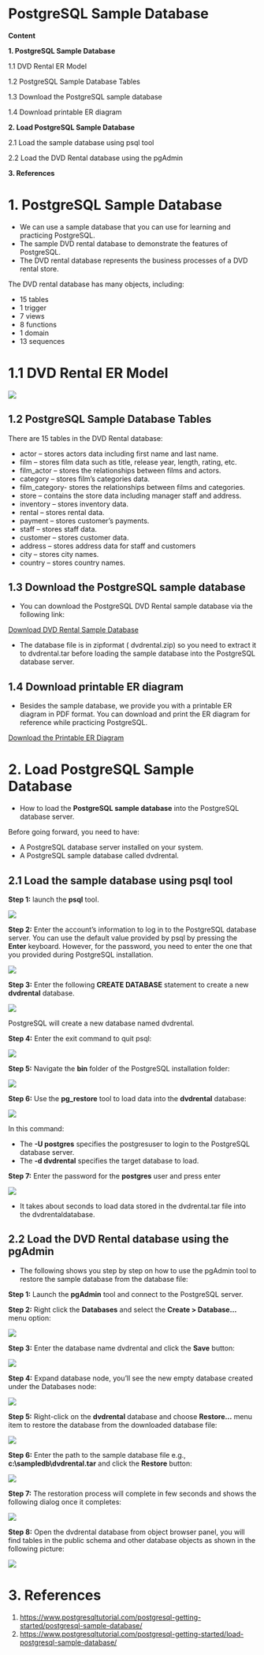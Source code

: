# PostgreSQL Sample Database

**Content**

**1. PostgreSQL Sample Database**

1.1 DVD Rental ER Model

1.2 PostgreSQL Sample Database Tables

1.3 Download the PostgreSQL sample database

1.4 Download printable ER diagram

**2. Load PostgreSQL Sample Database**

2.1 Load the sample database using psql tool

2.2 Load the DVD Rental database using the pgAdmin

**3. References**

# 1. PostgreSQL Sample Database

-   We can use a sample database that you can use for learning and practicing PostgreSQL.
-   The sample DVD rental database to demonstrate the features of PostgreSQL.
-   The DVD rental database represents the business processes of a DVD rental store.

The DVD rental database has many objects, including:

-   15 tables
-   1 trigger
-   7 views
-   8 functions
-   1 domain
-   13 sequences

# 1.1 DVD Rental ER Model

![](media/edb919d5508c045a6fd42f890c3b8836.png)

## 1.2 PostgreSQL Sample Database Tables

There are 15 tables in the DVD Rental database:

-   actor – stores actors data including first name and last name.
-   film – stores film data such as title, release year, length, rating, etc.
-   film_actor – stores the relationships between films and actors.
-   category – stores film’s categories data.
-   film_category- stores the relationships between films and categories.
-   store – contains the store data including manager staff and address.
-   inventory – stores inventory data.
-   rental – stores rental data.
-   payment – stores customer’s payments.
-   staff – stores staff data.
-   customer – stores customer data.
-   address – stores address data for staff and customers
-   city – stores city names.
-   country – stores country names.

## 1.3 Download the PostgreSQL sample database

-   You can download the PostgreSQL DVD Rental sample database via the following link:

[Download DVD Rental Sample Database](https://www.postgresqltutorial.com/wp-content/uploads/2019/05/dvdrental.zip)

-   The database file is in zipformat ( dvdrental.zip) so you need to extract it to dvdrental.tar before loading the sample database into the PostgreSQL database server.

## 1.4 Download printable ER diagram

-   Besides the sample database, we provide you with a printable ER diagram in PDF format. You can download and print the ER diagram for reference while practicing PostgreSQL.

[Download the Printable ER Diagram](https://www.postgresqltutorial.com/wp-content/uploads/2018/03/printable-postgresql-sample-database-diagram.pdf)

# 2. Load PostgreSQL Sample Database

-   How to load the **PostgreSQL sample database** into the PostgreSQL database server.

Before going forward, you need to have:

-   A PostgreSQL database server installed on your system.
-   A PostgreSQL sample database called dvdrental.

## 2.1 Load the sample database using psql tool

**Step 1:** launch the **psql** tool.

![](media/ae0f10803e29763abffe51d3e5a3c7f2.png)

**Step 2:** Enter the account’s information to log in to the PostgreSQL database server. You can use the default value provided by psql by pressing the **Enter** keyboard. However, for the password, you need to enter the one that you provided during PostgreSQL installation.

![](media/c6fde084f250c30fce1d63635a18a3b1.png)

**Step 3:** Enter the following **CREATE DATABASE** statement to create a new **dvdrental** database.

![](media/646525082dc184c04129899aaced2379.png)

PostgreSQL will create a new database named dvdrental.

**Step 4:** Enter the exit command to quit psql:

![](media/c8d7457e1b3ce5d7c147fed8215c2677.png)

**Step 5:** Navigate the **bin** folder of the PostgreSQL installation folder:

![](media/6006bbaf16588139f6ba221b1b6916b1.png)

**Step 6:** Use the **pg_restore** tool to load data into the **dvdrental** database:

![](media/91232b51ee8b31d5201be7bedf1646ea.png)

In this command:

-   The **-U postgres** specifies the postgresuser to login to the PostgreSQL database server.
-   The **-d dvdrental** specifies the target database to load.

**Step 7:** Enter the password for the **postgres** user and press enter

![](media/2f947cc24ac09b60a2c4c406cfdc923c.png)

-   It takes about seconds to load data stored in the dvdrental.tar file into the dvdrentaldatabase.

## 2.2 Load the DVD Rental database using the pgAdmin

-   The following shows you step by step on how to use the pgAdmin tool to restore the sample database from the database file:

**Step 1:** Launch the **pgAdmin** tool and connect to the PostgreSQL server.

**Step 2:** Right click the **Databases** and select the **Create \> Database…** menu option:

![](media/a286452abe8ebc5716f1f5c9a7c626b0.png)

**Step 3:** Enter the database name dvdrental and click the **Save** button:

![](media/044f5e7773ae6b15e5c9c79f54cdae69.png)

**Step 4:** Expand database node, you’ll see the new empty database created under the Databases node:

![](media/0354c57347e1250a6896905971b7c518.png)

**Step 5:** Right-click on the **dvdrental** database and choose **Restore…** menu item to restore the database from the downloaded database file:

![](media/7d7370410180e04f7a8db6a32a9e3473.png)

**Step 6:** Enter the path to the sample database file e.g., **c:\\sampledb\\dvdrental.tar** and click the **Restore** button:

![](media/b48978ae588e416c761bac72a5b669b0.png)

**Step 7:** The restoration process will complete in few seconds and shows the following dialog once it completes:

![](media/7db9ed91f3e2643f385e3ee7ac8e20ae.png)

**Step 8:** Open the dvdrental database from object browser panel, you will find tables in the public schema and other database objects as shown in the following picture:

![](media/8ba65925bec997ba6660a703c252d15d.png)

# 3. References

1.  https://www.postgresqltutorial.com/postgresql-getting-started/postgresql-sample-database/
2.  https://www.postgresqltutorial.com/postgresql-getting-started/load-postgresql-sample-database/
